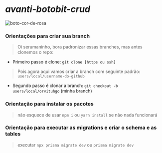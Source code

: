 # _avanti-botobit-crud_
![boto-cor-de-rosa](https://s5.static.brasilescola.uol.com.br/be/2023/08/ilustracao-do-boto-cor-de-rosa-uma-das-lendas-da-regiao-norte-do-brasil.jpeg)

### Orientações para criar sua branch


> Oi serumaninho, bora padronizar essas branches, mas antes clonemos o repo:

- Primeiro passo é clone: ```git clone [https ou ssh]```

> Pois agora aqui vamos criar a branch com seguinte padrão: ```users/local/username-do-github```

- Segundo passo é clonar a branch: ```git checkout -b users/local/orvituhgo``` (minha branch)

### Orientação para instalar os pacotes
> não esquece de usar ```npm i``` ou ```yarn install``` se não nada funcionará

### Orientação para executar as migrations e criar o schema e as tables
> executar ```npx prisma migrate dev``` ou ```prisma migrate dev```
